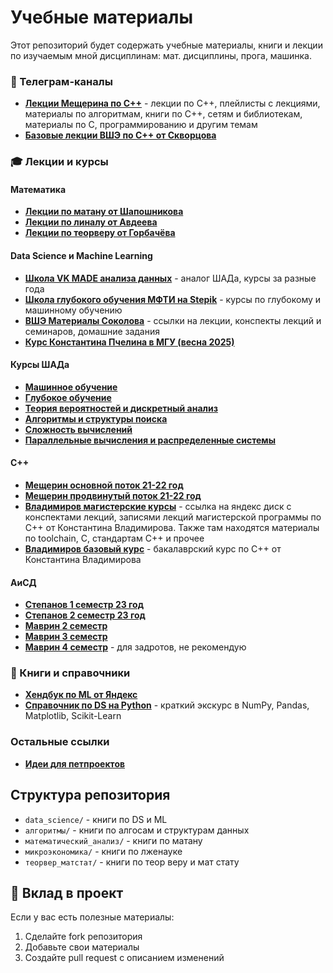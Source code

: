 # Учебные материалы

Этот репозиторий будет содержать учебные материалы, книги и лекции по изучаемым мной дисциплинам: мат. дисциплины, прога, машинка.

### 📱 Телеграм-каналы
- [**Лекции Мещерина по C++**](https://t.me/+DdVVZT4T0y01OGUy) - лекции по C++, плейлисты с лекциями, материалы по алгоритмам, книги по C++, сетям и библиотекам, материалы по C, программированию и другим темам
- [**Базовые лекции ВШЭ по C++ от Скворцова**](https://t.me/+W70ZrN2-Jf0zZTFi)

### 🎓 Лекции и курсы

#### Математика
- [**Лекции по матану от Шапошникова**](https://teach-in.ru/lecturer/shaposhnikov)
- [**Лекции по линалу от Авдеева**](https://www.youtube.com/watch?v=m3sgbykms3Y&list=PLEwK9wdS5g0qz0T0B6fEcJWMnJhu-1NcE)
- [**Лекции по теорверу от Горбачёва**](https://youtu.be/RKXUSObK50U?si=rpmJQvvjnJd0wF7W)

#### Data Science и Machine Learning
- [**Школа VK MADE анализа данных**](https://github.com/alexysxeightn/MADE/blob/main/README.md) - аналог ШАДа, курсы за разные года
- [**Школа глубокого обучения МФТИ на Stepik**](https://stepik.org/org/dlschool#!) - курсы по глубокому и машинному обучению
- [**ВШЭ Материалы Соколова**](https://github.com/esokolov/ml-course-hse/tree/master) - ссылки на лекции, конспекты лекций и семинаров, домашние задания
- [**Курс Константина Пчелина в МГУ (весна 2025)**](https://github.com/pyshka501/courses_MSU/tree/main?tab=readme-ov-file)

#### Курсы ШАДа
- [**Машинное обучение**](https://www.youtube.com/watch?v=SZkrxWhI5qM&feature=youtu.be)
- [**Глубокое обучение**](https://www.youtube.com/watch?v=B6Bgt5GtkNg)
- [**Теория вероятностей и дискретный анализ**](https://www.youtube.com/watch?v=-WWAcltTlRw&list=PLJOzdkh8T5kouOIbZDCqzB72hBn9T7gsJ)
- [**Алгоритмы и структуры поиска**](https://www.youtube.com/watch?v=5qmYaOoHX8A&list=PLJOzdkh8T5koEPv-R5W0ovmL_T2BjB1HX)
- [**Сложность вычислений**](https://www.youtube.com/watch?v=VgYvqWd3hnU&list=PLJOzdkh8T5kpqLbFo-ZgXsU5HtFNcVDHo)
- [**Параллельные вычисления и распределенные системы**](https://www.youtube.com/watch?v=VgYvqWd3hnU&list=PLJOzdkh8T5kpqLbFo-ZgXsU5HtFNcVDHo)

#### C++
- [**Мещерин основной поток 21-22 год**](https://youtube.com/playlist?list=PLmSYEYYGhnBuZjDbpkv_AmYy-Vneg6m--&si=UN8dazeYfa-Kj9oX)
- [**Мещерин продвинутый поток 21-22 год**](https://youtube.com/playlist?list=PLmSYEYYGhnBviRYhIDty-CSTDS16a3whl&si=6cbgT98GRQ8uQz8w)
- [**Владимиров магистерские курсы**](https://disk.yandex.ru/d/XAd4yMcX8bjKsw) - ссылка на яндекс диск с конспектами лекций, записями лекций магистерской программы по C++ от Константина Владимирова. Также там находятся материалы по toolchain, C, стандартам C++ и прочее
- [**Владимиров базовый курс**](https://www.youtube.com/watch?v=Bym7UMqpVEY&list=PL3BR09unfgciJ1_K_E914nohpiOiHnpsK) - бакалаврский курс по C++ от Константина Владимирова

#### АиСД
- [**Степанов 1 семестр 23 год**](https://youtube.com/playlist?list=PL4_hYwCyhAvZ9ObmpO7n9eyg-FS5H3TQ6&si=-TnZZ7gg5FJL5HTX)
- [**Степанов 2 семестр 23 год**](https://youtube.com/playlist?list=PL4_hYwCyhAvZSdTWba4rwTlmdMwqf0gEd&si=dCUgK9SfFdmoTmsa)
- [**Маврин 2 семестр**](https://youtube.com/playlist?list=PLrS21S1jm43iUIpR51VCJgxY1MjwS-pAZ)
- [**Маврин 3 семестр**](https://youtube.com/playlist?list=PLrS21S1jm43gpHkErn2Ecel6dvio5e6EO)
- [**Маврин 4 семестр**](https://youtube.com/playlist?list=PLrS21S1jm43jQQWGLI228zanoVzu3RkGY) - для задротов, не рекомендую

### 📖 Книги и справочники
- [**Хендбук по ML от Яндекс**](https://education.yandex.ru/handbook/ml)
- [**Справочник по DS на Python**](https://jakevdp.github.io/PythonDataScienceHandbook/) - краткий экскурс в NumPy, Pandas, Matplotlib, Scikit-Learn

### Остальные ссылки
- [**Идеи для петпроектов**](https://github.com/practical-tutorials/project-based-learning?tab=readme-ov-file#python)


## Структура репозитория
- `data_science/` - книги по DS и ML
- `алгоритмы/` - книги по алгосам и структурам данных
- `математический_анализ/` - книги по матану
- `микроэкономика/` - книги по лженауке
- `теорвер_матстат/` - книги по теор веру и мат стату

## 🤝 Вклад в проект

Если у вас есть полезные материалы:
1. Сделайте fork репозитория
2. Добавьте свои материалы
3. Создайте pull request с описанием изменений

